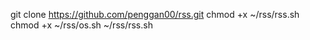 git clone https://github.com/penggan00/rss.git
chmod +x ~/rss/rss.sh
chmod +x ~/rss/os.sh
~/rss/rss.sh